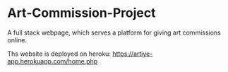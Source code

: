 # Art-Commission-Project
A full stack webpage, which serves a platform for giving art commissions online. 

Ths website is deployed on heroku: https://artiye-app.herokuapp.com/home.php
